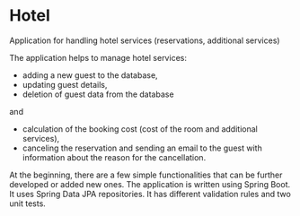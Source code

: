 # Hotel
Application for handling hotel services (reservations, additional services)

The application helps to manage hotel services:
+ adding a new guest to the database,
+ updating guest details,
+ deletion of guest data from the database

and

+ calculation of the booking cost (cost of the room and additional services),
+ canceling the reservation and sending an email to the guest with information about the reason for the cancellation.

At the beginning, there are a few simple functionalities that can be further developed or added new ones.
The application is written using Spring Boot. It uses Spring Data JPA repositories. It has different validation rules and two unit tests.


